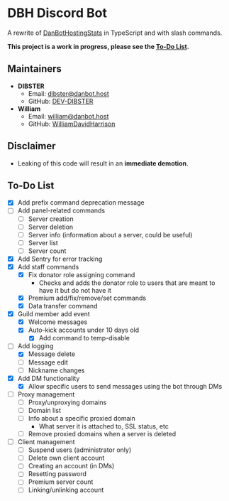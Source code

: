 # DBH Discord Bot
A rewrite of [DanBotHostingStats](https://github.com/DanBot-Hosting/DanBotHostingStats) in TypeScript and with slash commands.

**This project is a work in progress, please see the [To-Do List](#to-do-list).**

## Maintainers
- **DIBSTER**
  - Email: dibster@danbot.host
  - GitHub: [DEV-DIBSTER](https://github.com/DEV-DIBSTER)
- **William**
  - Email: william@danbot.host
  - GitHub: [WilliamDavidHarrison](https://github.com/WilliamDavidHarrison)

## Disclaimer
- Leaking of this code will result in an **immediate demotion**.

## To-Do List
- [x] Add prefix command deprecation message
- [ ] Add panel-related commands
  - [ ] Server creation
  - [ ] Server deletion
  - [ ] Server info (information about a server, could be useful)
  - [ ] Server list
  - [ ] Server count
- [x] Add Sentry for error tracking
- [x] Add staff commands
  - [x] Fix donator role assigning command
    - Checks and adds the donator role to users that are meant to have it but do not have it
  - [x] Premium add/fix/remove/set commands
  - [x] Data transfer command
- [x] Guild member add event
  - [x] Welcome messages
  - [x] Auto-kick accounts under 10 days old
    - [x] Add command to temp-disable
- [ ] Add logging
  - [x] Message delete
  - [ ] Message edit
  - [ ] Nickname changes
- [x] Add DM functionality
  - [x] Allow specific users to send messages using the bot through DMs
- [ ] Proxy management
  - [ ] Proxy/unproxying domains
  - [ ] Domain list
  - [ ] Info about a specific proxied domain
    - What server it is attached to, SSL status, etc
  - [ ] Remove proxied domains when a server is deleted
- [ ] Client management
  - [ ] Suspend users (administrator only)
  - [ ] Delete own client account
  - [ ] Creating an account (in DMs)
  - [ ] Resetting password
  - [ ] Premium server count
  - [ ] Linking/unlinking account
